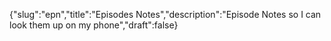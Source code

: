 {"slug":"epn","title":"Episodes Notes","description":"Episode Notes so I can look them up on my phone","draft":false}